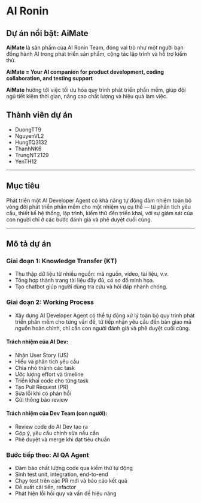 # AI Ronin

## Dự án nổi bật: AiMate

**AiMate** là sản phẩm của AI Ronin Team, đóng vai trò như một người bạn đồng hành AI trong phát triển sản phẩm, cộng tác lập trình và hỗ trợ kiểm thử.

**AiMate = Your AI companion for product development, coding collaboration, and testing support**

**AiMate** hướng tới việc tối ưu hóa quy trình phát triển phần mềm, giúp đội ngũ tiết kiệm thời gian, nâng cao chất lượng và hiệu quả làm việc.

## Thành viên dự án
- DuongTT9
- NguyenVL2
- HungTQ3132
- ThanhNK6
- TrungNT2129
- YenTH12

---

## Mục tiêu

Phát triển một AI Developer Agent có khả năng tự động đảm nhiệm toàn bộ vòng đời phát triển phần mềm cho một nhiệm vụ cụ thể — từ phân tích yêu cầu, thiết kế hệ thống, lập trình, kiểm thử đến triển khai, với sự giám sát của con người chỉ ở các bước đánh giá và phê duyệt cuối cùng.

---

## Mô tả dự án

### Giai đoạn 1: Knowledge Transfer (KT)
- Thu thập dữ liệu từ nhiều nguồn: mã nguồn, video, tài liệu, v.v.
- Tổng hợp thành trang tài liệu đầy đủ, có sơ đồ minh họa.
- Tạo chatbot giúp người dùng tra cứu và hỏi đáp nhanh chóng.

### Giai đoạn 2: Working Process
- Xây dựng AI Developer Agent có thể tự động xử lý toàn bộ quy trình phát triển phần mềm cho từng vấn đề, từ tiếp nhận yêu cầu đến bàn giao mã nguồn hoàn chỉnh, chỉ cần con người đánh giá và phê duyệt cuối cùng.

#### Trách nhiệm của AI Dev:
- Nhận User Story (US)
- Hiểu và phân tích yêu cầu
- Chia nhỏ thành các task
- Ước lượng effort và timeline
- Triển khai code cho từng task
- Tạo Pull Request (PR)
- Sửa lỗi khi có phản hồi
- Gửi thông báo review

#### Trách nhiệm của Dev Team (con người):
- Review code do AI Dev tạo ra
- Góp ý, yêu cầu chỉnh sửa nếu cần
- Phê duyệt và merge khi đạt tiêu chuẩn

### Bước tiếp theo: AI QA Agent
- Đảm bảo chất lượng code qua kiểm thử tự động
- Sinh test unit, integration, end-to-end
- Chạy test trên các PR mới và báo cáo kết quả
- Đề xuất cải tiến, refactor
- Phát hiện lỗi hồi quy và vấn đề hiệu năng

